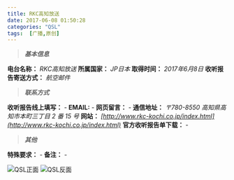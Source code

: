 ```yaml
---
title: RKC高知放送
date: 2017-06-08 01:50:28
categories: "QSL"
tags:  [广播,原创]
---
```

> ***基本信息***

**电台名称：** *RKC高知放送*
**所属国家：** *JP日本*
**取得时间：** *2017年6月8日*
**收听报告寄送方式：** *航空邮件*

<!--more-->

> ***联系方式***

**收听报告线上填写：** *-*
**EMAIL:** *-*
**网页留言：** *-*
**通信地址：** *〒780-8550 高知県高知市本町三丁目 2 番 15 号*
**网站：** *[http://www.rkc-kochi.co.jp/index.html](http://www.rkc-kochi.co.jp/index.html)*
**官方收听报告单下载：** *-*

> ***其他***

**特殊要求：** *-*
**备注：** *-*

![QSL正面](https://cdn-image.ibcl.us/QSL-RKC_20170608/1.jpg "QSL正面")
![QSL反面](https://cdn-image.ibcl.us/QSL-RKC_20170608/2.jpg "QSL反面")